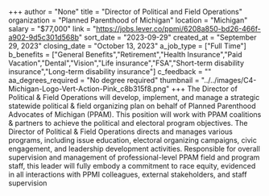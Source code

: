 +++
author = "None"
title = "Director of Political and Field Operations"
organization = "Planned Parenthood of Michigan"
location = "Michigan"
salary = "$77,000"
link = "https://jobs.lever.co/ppmi/6208a850-bd26-466f-a902-9d5c301d568b"
sort_date = "2023-09-29"
created_at = "September 29, 2023"
closing_date = "October 13, 2023"
a_job_type = ["Full Time"]
b_benefits = ["General Benefits","Retirement","Health Insurance","Paid Vacation","Dental","Vision","Life insurance","FSA","Short-term disability insurance","Long-term disability insurance"]
c_feedback = ""
aa_degrees_required = "No degree required"
thumbnail = "../../images/C4-Michigan-Logo-Vert-Action-Pink_c8b315f8.png"
+++
The Director of Political & Field Operations will develop, implement, and manage a strategic statewide political & field organizing plan on behalf of Planned Parenthood Advocates of Michigan (PPAM).  This position will work with PPAM coalitions & partners to achieve the political and electoral program objectives. The Director of Political & Field Operations directs and manages various programs, including issue education, electoral organizing campaigns, civic engagement, and leadership development activities.  Responsible for overall supervision and management of professional-level PPAM field and program staff, this leader will fully embody a commitment to race equity, evidenced in all interactions with PPMI colleagues, external stakeholders, and staff supervision